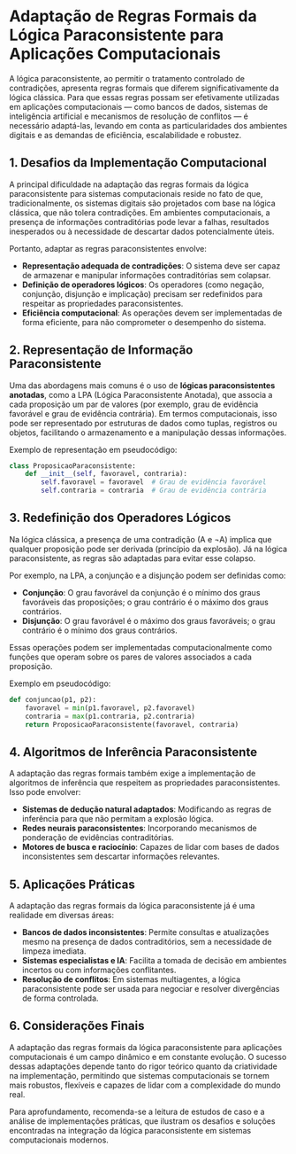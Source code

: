 
# Adaptação de Regras Formais da Lógica Paraconsistente para Aplicações Computacionais

A lógica paraconsistente, ao permitir o tratamento controlado de contradições, apresenta regras formais que diferem significativamente da lógica clássica. Para que essas regras possam ser efetivamente utilizadas em aplicações computacionais — como bancos de dados, sistemas de inteligência artificial e mecanismos de resolução de conflitos — é necessário adaptá-las, levando em conta as particularidades dos ambientes digitais e as demandas de eficiência, escalabilidade e robustez.

## 1. Desafios da Implementação Computacional

A principal dificuldade na adaptação das regras formais da lógica paraconsistente para sistemas computacionais reside no fato de que, tradicionalmente, os sistemas digitais são projetados com base na lógica clássica, que não tolera contradições. Em ambientes computacionais, a presença de informações contraditórias pode levar a falhas, resultados inesperados ou à necessidade de descartar dados potencialmente úteis.

Portanto, adaptar as regras paraconsistentes envolve:

- **Representação adequada de contradições**: O sistema deve ser capaz de armazenar e manipular informações contraditórias sem colapsar.
- **Definição de operadores lógicos**: Os operadores (como negação, conjunção, disjunção e implicação) precisam ser redefinidos para respeitar as propriedades paraconsistentes.
- **Eficiência computacional**: As operações devem ser implementadas de forma eficiente, para não comprometer o desempenho do sistema.

## 2. Representação de Informação Paraconsistente

Uma das abordagens mais comuns é o uso de **lógicas paraconsistentes anotadas**, como a LPA (Lógica Paraconsistente Anotada), que associa a cada proposição um par de valores (por exemplo, grau de evidência favorável e grau de evidência contrária). Em termos computacionais, isso pode ser representado por estruturas de dados como tuplas, registros ou objetos, facilitando o armazenamento e a manipulação dessas informações.

Exemplo de representação em pseudocódigo:

```python
class ProposicaoParaconsistente:
    def __init__(self, favoravel, contraria):
        self.favoravel = favoravel  # Grau de evidência favorável
        self.contraria = contraria  # Grau de evidência contrária
```

## 3. Redefinição dos Operadores Lógicos

Na lógica clássica, a presença de uma contradição (A e ¬A) implica que qualquer proposição pode ser derivada (princípio da explosão). Já na lógica paraconsistente, as regras são adaptadas para evitar esse colapso.

Por exemplo, na LPA, a conjunção e a disjunção podem ser definidas como:

- **Conjunção**: O grau favorável da conjunção é o mínimo dos graus favoráveis das proposições; o grau contrário é o máximo dos graus contrários.
- **Disjunção**: O grau favorável é o máximo dos graus favoráveis; o grau contrário é o mínimo dos graus contrários.

Essas operações podem ser implementadas computacionalmente como funções que operam sobre os pares de valores associados a cada proposição.

Exemplo em pseudocódigo:

```python
def conjuncao(p1, p2):
    favoravel = min(p1.favoravel, p2.favoravel)
    contraria = max(p1.contraria, p2.contraria)
    return ProposicaoParaconsistente(favoravel, contraria)
```

## 4. Algoritmos de Inferência Paraconsistente

A adaptação das regras formais também exige a implementação de algoritmos de inferência que respeitem as propriedades paraconsistentes. Isso pode envolver:

- **Sistemas de dedução natural adaptados**: Modificando as regras de inferência para que não permitam a explosão lógica.
- **Redes neurais paraconsistentes**: Incorporando mecanismos de ponderação de evidências contraditórias.
- **Motores de busca e raciocínio**: Capazes de lidar com bases de dados inconsistentes sem descartar informações relevantes.

## 5. Aplicações Práticas

A adaptação das regras formais da lógica paraconsistente já é uma realidade em diversas áreas:

- **Bancos de dados inconsistentes**: Permite consultas e atualizações mesmo na presença de dados contraditórios, sem a necessidade de limpeza imediata.
- **Sistemas especialistas e IA**: Facilita a tomada de decisão em ambientes incertos ou com informações conflitantes.
- **Resolução de conflitos**: Em sistemas multiagentes, a lógica paraconsistente pode ser usada para negociar e resolver divergências de forma controlada.

## 6. Considerações Finais

A adaptação das regras formais da lógica paraconsistente para aplicações computacionais é um campo dinâmico e em constante evolução. O sucesso dessas adaptações depende tanto do rigor teórico quanto da criatividade na implementação, permitindo que sistemas computacionais se tornem mais robustos, flexíveis e capazes de lidar com a complexidade do mundo real.

Para aprofundamento, recomenda-se a leitura de estudos de caso e a análise de implementações práticas, que ilustram os desafios e soluções encontradas na integração da lógica paraconsistente em sistemas computacionais modernos.

